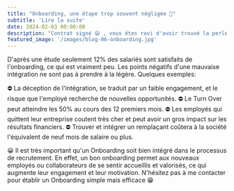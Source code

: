 ```yaml
---
title: "Onboarding, une étape trop souvent négligée 🤔"
subtitle: 'Lire la suite'
date: 2024-02-03 00:00:00
description: "Contrat signé 😃 , vous êtes ravi d'avoir trouvé la perle rare. C'est à ce moment précis que beaucoup d'entreprises négligent l'intégration 😐 ."
featured_image: '/images/blog-06-onboarding.jpg'
---
```


D'après une étude seulement 12% des salariés sont satisfaits de l'onboarding, ce qui est vraiment peu. 
Les points négatifs d'une mauvaise intégration ne sont pas à prendre à la légère.
Quelques exemples:


⛔ La déception de l'intégration, se traduit par un faible engagement, et le risque que l'employé recherche de nouvelles opportunités.
⛔ Le Turn Over peut atteindre les 50% au cours des 12 premiers mois.
⛔ Les employés qui quittent leur entreprise coutent très cher et peut avoir un gros impact sur les résultats financiers.
⛔ Trouver et intégrer un remplaçant coûtera à la société l'équivalent de neuf mois de salaire ou plus.



😀 Il est très important qu'un Onboarding soit bien intégré dans le processus de recrutement. En effet, un bon onboarding permet aux nouveaux employés ou collaborateurs de se sentir accueillis et valorisés, ce qui augmente leur engagement et leur motivation.
N'hésitez pas à me contacter pour établir un Onboarding simple mais efficace 😁 